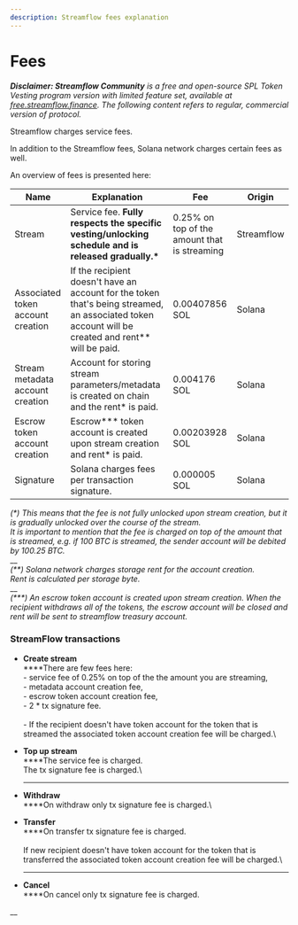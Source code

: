 ```yaml
---
description: Streamflow fees explanation
---
```


# Fees

_**Disclaimer: Streamflow Community** is a free and open-source SPL Token Vesting program version with limited feature set, available at_ [_free.streamflow.finance_](https://free.streamflow.finance)_. The following content refers to regular, commercial version of protocol._

Streamflow charges service fees.&#x20;

In addition to the Streamflow fees, Solana network charges certain fees as well.

An overview of fees is presented here:

| Name                              | Explanation                                                                                                                                           | Fee                                          | Origin     |
| --------------------------------- | ----------------------------------------------------------------------------------------------------------------------------------------------------- | -------------------------------------------- | ---------- |
| Stream                            | Service fee. **Fully respects the specific vesting/unlocking schedule and is released gradually.\***                                                  | 0.25% on top of the amount that is streaming | Streamflow |
| Associated token account creation | If the recipient doesn't have an account for the token that's being streamed, an associated token account will be created and rent\*\* will be paid.  | 0.00407856 SOL                               | Solana     |
| Stream metadata account creation  | Account for storing stream parameters/metadata is created on chain and the rent\* is paid.                                                            | 0.004176 SOL                                 | Solana     |
| Escrow token account creation     | Escrow\*\*\* token account is created upon stream creation and rent\* is paid.                                                                        | 0.00203928 SOL                               | Solana     |
| Signature                         | Solana charges fees per transaction signature.                                                                                                        | 0.000005 SOL                                 | Solana     |

_(\*) This means that the fee is not fully unlocked upon stream creation, but it is gradually unlocked over the course of the stream._ \
_It is important to mention that the fee is charged on top of the amount that is streamed,              e.g. if 100 BTC is streamed, the sender account will be debited by 100.25 BTC._\
__\
_(\*\*)  Solana network charges storage rent for the account creation._\
_Rent is calculated per storage byte._ \
__\
_(\*\*\*) An escrow token account is created upon stream creation. When the recipient withdraws all of the tokens, the escrow account will be closed and rent will be sent to streamflow treasury account._

### StreamFlow transactions

* **Create stream**\
  ****There are few fees here:\
  &#x20; \- service fee of 0.25% on top of the the amount you are streaming,\
  &#x20; \- metadata account creation fee,\
  &#x20; \- escrow token account creation fee,\
  &#x20; \- 2 \* tx signature fee.\
  \
  &#x20; \- If the recipient doesn't have token account for the token that is streamed the associated token account creation fee will be charged.\

* **Top up stream**\
  ****The service fee is charged.\
  The tx signature fee is charged.\
  ****
* **Withdraw**\
  ****On withdraw only tx signature fee is charged.\

* **Transfer**\
  ****On transfer tx signature fee is charged.\
  \
  If new recipient doesn't have token account for the token that is transferred the associated token account creation fee will be charged.\
  ****
* **Cancel**\
  ****On cancel only tx signature fee is charged.

__
